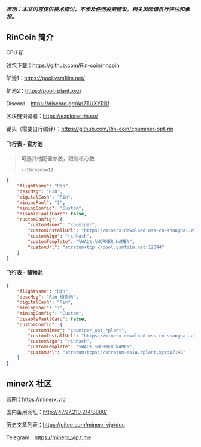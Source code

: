 

##### **声明**：本文内容仅供技术探讨，不涉及任何投资建议。相关风险请自行评估和承担。



## RinCoin 简介

CPU 矿

钱包下载：https://github.com/Rin-coin/rincoin

矿池1：https://pool.ysmfilm.net/

矿池2：https://pool.rplant.xyz/

Discord：https://discord.gg/Ap7TUXYRBf

区块链浏览器：https://explorer.rin.so/

锄头（需要自行编译）：https://github.com/Rin-coin/cpuminer-opt-rin



#### 飞行表 - 官方池

> 可选其他配置参数，限制核心数
>
> ```sh
> --threads=12
> ```



```json
{
    "flightName": "Rin",
    "descMsg": "Rin",
    "digitalCash": "Rin",
    "miningPool": "1",
    "miningConfig": "Custom",
    "disableFaultCard": false,
    "customConfig": {
        "customMiner": "cpuminer",
        "customInstallUrl": "https://minerx-download.oss-cn-shanghai.aliyuncs.com/rin/cpuminer-0.0.2.tar.gz",
        "customAlgo": "rinhash",
        "customTemplate": "%WAL%.%WORKER_NAME%",
        "customUrl": "stratum+tcp://pool.ysmfilm.net:12044"
    }
}
```



#### 飞行表 - 植物池

```json
{
    "flightName": "Rin",
    "descMsg": "Rin 植物池",
    "digitalCash": "Rin",
    "miningPool": "1",
    "miningConfig": "Custom",
    "disableFaultCard": false,
    "customConfig": {
        "customMiner": "cpuminer_opt_rplant",
        "customInstallUrl": "https://minerx-download.oss-cn-shanghai.aliyuncs.com/rin/cpuminer_opt_rplant-5.0.42.3.tar.gz",
        "customAlgo": "rinhash",
        "customTemplate": "%WAL%.%WORKER_NAME%",
        "customUrl": "stratum+tcps://stratum-asia.rplant.xyz:17148"
    }
}
```





## minerX 社区

官网：https://minerx.vip

国内备用网址：http://47.97.210.214:8888/

历史文章列表：https://gitee.com/minerx-vip/doc

Telegram：https://minerx_vip.t.me



